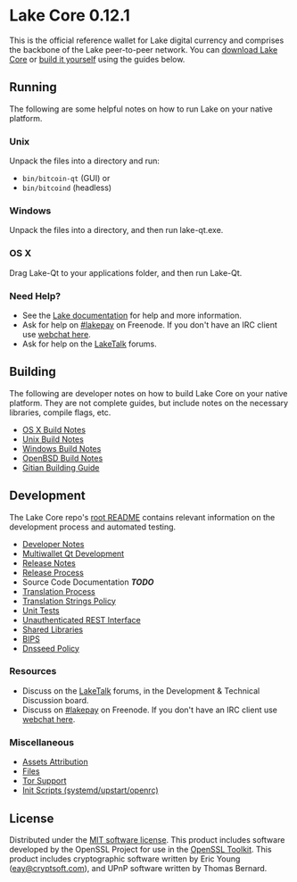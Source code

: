 Lake Core 0.12.1
=====================

This is the official reference wallet for Lake digital currency and comprises the backbone of the Lake peer-to-peer network. You can [download Lake Core](https://www.lake.org/downloads/) or [build it yourself](#building) using the guides below.

Running
---------------------
The following are some helpful notes on how to run Lake on your native platform.

### Unix

Unpack the files into a directory and run:

- `bin/bitcoin-qt` (GUI) or
- `bin/bitcoind` (headless)

### Windows

Unpack the files into a directory, and then run lake-qt.exe.

### OS X

Drag Lake-Qt to your applications folder, and then run Lake-Qt.

### Need Help?

* See the [Lake documentation](https://lakepay.atlassian.net/wiki/display/DOC)
for help and more information.
* Ask for help on [#lakepay](http://webchat.freenode.net?channels=lakepay) on Freenode. If you don't have an IRC client use [webchat here](http://webchat.freenode.net?channels=lakepay).
* Ask for help on the [LakeTalk](https://laketalk.org/) forums.

Building
---------------------
The following are developer notes on how to build Lake Core on your native platform. They are not complete guides, but include notes on the necessary libraries, compile flags, etc.

- [OS X Build Notes](build-osx.md)
- [Unix Build Notes](build-unix.md)
- [Windows Build Notes](build-windows.md)
- [OpenBSD Build Notes](build-openbsd.md)
- [Gitian Building Guide](gitian-building.md)

Development
---------------------
The Lake Core repo's [root README](/README.md) contains relevant information on the development process and automated testing.

- [Developer Notes](developer-notes.md)
- [Multiwallet Qt Development](multiwallet-qt.md)
- [Release Notes](release-notes.md)
- [Release Process](release-process.md)
- Source Code Documentation ***TODO***
- [Translation Process](translation_process.md)
- [Translation Strings Policy](translation_strings_policy.md)
- [Unit Tests](unit-tests.md)
- [Unauthenticated REST Interface](REST-interface.md)
- [Shared Libraries](shared-libraries.md)
- [BIPS](bips.md)
- [Dnsseed Policy](dnsseed-policy.md)

### Resources
* Discuss on the [LakeTalk](https://laketalk.org/) forums, in the Development & Technical Discussion board.
* Discuss on [#lakepay](http://webchat.freenode.net/?channels=lakepay) on Freenode. If you don't have an IRC client use [webchat here](http://webchat.freenode.net/?channels=lakepay).

### Miscellaneous
- [Assets Attribution](assets-attribution.md)
- [Files](files.md)
- [Tor Support](tor.md)
- [Init Scripts (systemd/upstart/openrc)](init.md)

License
---------------------
Distributed under the [MIT software license](http://www.opensource.org/licenses/mit-license.php).
This product includes software developed by the OpenSSL Project for use in the [OpenSSL Toolkit](https://www.openssl.org/). This product includes
cryptographic software written by Eric Young ([eay@cryptsoft.com](mailto:eay@cryptsoft.com)), and UPnP software written by Thomas Bernard.
